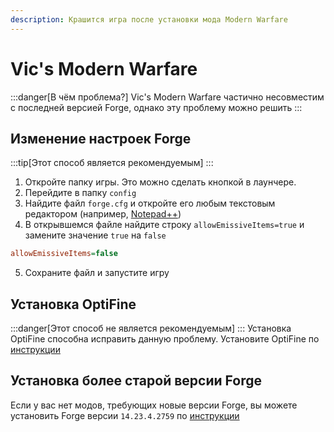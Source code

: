 ```yaml
---
description: Крашится игра после установки мода Modern Warfare
---
```

# Vic's Modern Warfare
:::danger[В чём проблема?]
Vic's Modern Warfare частично несовместим с последней версией Forge, однако эту проблему можно решить
:::

## Изменение настроек Forge
:::tip[Этот способ является рекомендуемым]
:::
1. Откройте папку игры. Это можно сделать кнопкой в лаунчере.
2. Перейдите в папку `config`
3. Найдите файл `forge.cfg` и откройте его любым текстовым редактором (например, [Notepad++](https://notepad-plus-plus.org/downloads/))
4. В открывшемся файле найдите строку `allowEmissiveItems=true` и замените значение `true` на `false`
```ini title="config/forge.cfg"
allowEmissiveItems=false
```
5. Сохраните файл и запустите игру

## Установка OptiFine
:::danger[Этот способ не является рекомендуемым]
:::
Установка OptiFine способна исправить данную проблему. Установите OptiFine по [инструкции](../optifine#forge)

## Установка более старой версии Forge
Если у вас нет модов, требующих новые версии Forge, вы можете установить Forge версии `14.23.4.2759` по [инструкции](../forge)